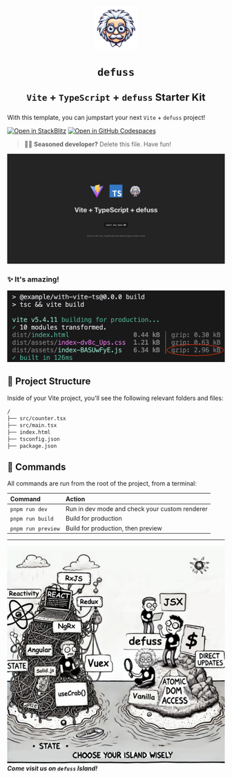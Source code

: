 <h1 align="center">

<img src="https://raw.githubusercontent.com/kyr0/defuss/refs/heads/main/examples/with-vite-ts/public/defuss_mascott.png" width="100px" />

`defuss`

<sup align="center">

`Vite` + `TypeScript` + `defuss` Starter Kit

</sup>

</h1>

With this template, you can jumpstart your next `Vite` + `defuss` project!

[![Open in StackBlitz](https://developer.stackblitz.com/img/open_in_stackblitz.svg)](https://stackblitz.com/github/kyr0/defuss/tree/main/examples/with-vite-ts)
[![Open in GitHub Codespaces](https://github.com/codespaces/badge.svg)](https://codespaces.new/kyr0/defuss?devcontainer_path=.devcontainer/with-vite-ts/devcontainer.json)

> 👩‍💻 **Seasoned developer?** Delete this file. Have fun!

![just-the-basics](https://raw.githubusercontent.com/kyr0/defuss/refs/heads/main/examples/with-vite-ts/public/preview.png)

### ✨ It's amazing!
![tiny](https://raw.githubusercontent.com/kyr0/defuss/refs/heads/main/examples/with-vite-ts/public/build_result.png)

## 🚀 Project Structure

Inside of your Vite project, you'll see the following relevant folders and files:

```text
/
├── src/counter.tsx
├── src/main.tsx
├── index.html
├── tsconfig.json
├── package.json
```

## 🧞 Commands

All commands are run from the root of the project, from a terminal:

| Command       | Action                                                                                                                                                                                                                           |
| :------------ | :------------------------------------------------------------------------------------------------------------------------------------------------------------------------------------------------------------------------------- |
| `pnpm run dev`    | Run in dev mode and check your custom renderer                                                    |
| `pnpm run build` | Build for production  |
| `pnpm run preview` | Build for production, then preview |

---

<img src="https://raw.githubusercontent.com/kyr0/defuss/refs/heads/main/examples/with-vite-ts/public/defuss_comic.png" />

<caption><i><b>Come visit us on <code>defuss</code> Island!</b></i></caption>